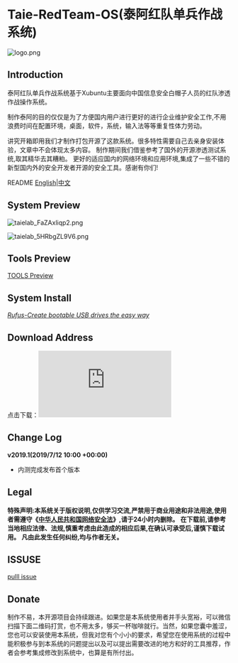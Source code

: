 # Taie-RedTeam-OS(泰阿红队单兵作战系统)

![logo.png](https://i.loli.net/2019/07/13/5d2944206a37589088.png)

## Introduction

泰阿红队单兵作战系统基于Xubuntu主要面向中国信息安全白帽子人员的红队渗透作战操作系统。

制作泰阿的目的仅仅是为了方便国内用户进行更好的进行企业维护安全工作,不用浪费时间在配置环境，桌面，软件，系统，输入法等等重复性体力劳动。

讲究开箱即用我们才制作打包开源了这款系统。很多特性需要自己去亲身安装体验，文章中不会体现太多内容。
制作期间我们借鉴参考了国外的开源渗透测试系统,取其精华去其糟粕。
更好的适应国内的网络环境和应用环境,集成了一些不错的新型国内外的安全开发者开源的安全工具。感谢有你们!

README [English](./README.md)|[中文](./README_ZH.md)

## System Preview

![taielab_FaZAxliqp2.png](https://i.loli.net/2019/07/13/5d293c6f93e7e75192.png)

![taielab_5HRbgZL9V6.png](https://i.loli.net/2019/07/13/5d293c6f959e953898.png)

## Tools Preview

[TOOLS Preview](https://github.com/taielab/Taie-RedTeam-OS/tree/master/Preview)

## System Install

*[Rufus-Create bootable USB drives the easy way](https://rufus.ie/)*

## Download Address

点击下载：[![Download Taie-RedTeam-OS](https://sourceforge.net/sflogo.php?type=16&group_id=3121246)](https://sourceforge.net/p/taie-redteam-os/)

## Change Log

**v2019.1(2019/7/12 10:00 +00:00)**

- 内测完成发布首个版本

## Legal

**特殊声明:本系统关于版权说明,仅供学习交流,严禁用于商业用途和非法用途,使用者需遵守《[中华人民共和国网络安全法](http://www.npc.gov.cn/npc/xinwen/2016-11/07/content_2001605.htm)》,请于24小时内删除。**
**在下载前,请参考当地相应法律、法规,慎重考虑由此造成的相应后果,在确认可承受后,谨慎下载试用。**
**凡由此发生任何纠纷,均与作者无关。**

## ISSUSE

[pulll issue](https://github.com/taie-lab/Taie-RedTeam-OS/issues)

## Donate

制作不易，本开源项目会持续跟进。如果您是本系统使用者并手头宽裕，可以微信扫描下面二维码打赏，也不用太多，够买一杯咖啡就行。当然，如果您囊中羞涩，您也可以安装使用本系统，但我对您有个小小的要求，希望您在使用系统的过程中能积极参与到本系统的问题提出以及可以提出需要改进的地方和好的工具推荐，作者会参考集成修改到系统中，也算是有所付出。

